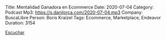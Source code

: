 Title: Mentalidad Ganadora en Ecommerce
Date: 2020-07-04
Category: Podcast
Mp3: https://s.danilorca.com/2020-07-04.mp3
Company: BuscaLibre
Person: Boris Kraizel
Tags: Ecommerce, Marketplace, Endeavor
Duration: 3154

<a href="https://s.danilorca.com/2020-07-04.mp3" type="audio/mpeg">
Escuchar
</a>
